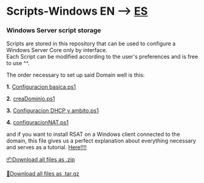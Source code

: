 # Scripts-Windows EN --> [ES](README.md)

### Windows Server script storage

Scripts are stored in this repository that can be used to configure a Windows Server Core only by interface.  
Each Script can be modified according to the user's preferences and is free to use ^^.

The order necessary to set up said Domain well is this:

  **1.** [Configuracion basica.ps1](Configuracion%20basica.ps1)

  **2.** [creaDominio.ps1](creaDominio.ps1)

  **3.** [Configuracion DHCP y ambito.ps1](Configuracion%20DHCP%20y%20ambito.ps1)

  **4.** [configuracionNAT.ps1](configuracionNAT.ps1)

and if you want to install RSAT on a Windows client connected to the domain, 
this file gives us a perfect explanation about everything necessary and serves as a tutorial. [Here!!!!](WServerRSAT-EN.txt)

[📦Download all files as .zip](https://github.com/S4M73l09/scripts-guia-windows/archive/refs/tags/v1.0.0.zip)

[🐧Download all files as .tar.gz](https://github.com/S4M73l09/scripts-guia-windows/archive/refs/tags/v1.0.0.tar.gz)

